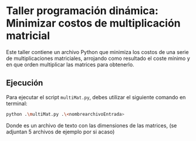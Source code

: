 # Taller programación dinámica: Minimizar costos de multiplicación matricial

Este taller contiene un archivo Python que minimiza los costos de una serie de multiplicaciones matriciales, arrojando como resultado el coste mínimo y en que orden multiplicar las matrices para obtenerlo. 

## Ejecución

Para ejecutar el script `multiMat.py`, debes utilizar el siguiente comando en terminal:

```bash
python .\multiMat.py .\<nombrearchivoEntrada>
```
Donde <nombrearchivoEntrada> es un archivo de texto con las dimensiones de las matrices, (se adjuntan 5 archivos de ejemplo por si acaso)

